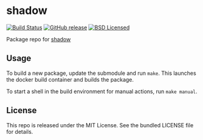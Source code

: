 shadow
==========

[![Build Status](https://img.shields.io/circleci/project/amylum/shadow/master.svg)](https://circleci.com/gh/amylum/shadow)
[![GitHub release](https://img.shields.io/github/release/amylum/shadow.svg)](https://github.com/amylum/shadow/releases)
[![BSD Licensed](http://img.shields.io/badge/license-BSD-green.svg)](https://tldrlegal.com/license/bsd-3-clause-license-(revised))

Package repo for [shadow](http://pkg-shadow.alioth.debian.org/)

## Usage

To build a new package, update the submodule and run `make`. This launches the docker build container and builds the package.

To start a shell in the build environment for manual actions, run `make manual`.

## License

This repo is released under the MIT License. See the bundled LICENSE file for details.

